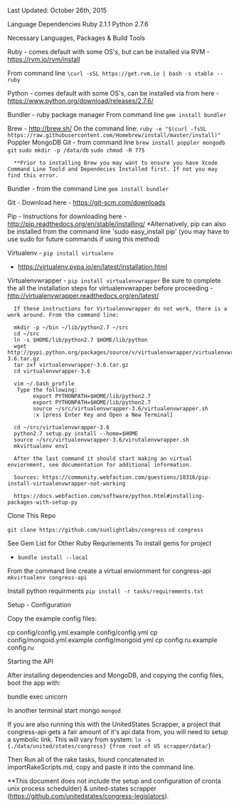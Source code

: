 Last Updated: October 26th, 2015

Language Dependencies
Ruby 2.1.1
Python 2.7.6


Necessary Languages, Packages & Build Tools

Ruby - comes default with some OS's, but can be installed via RVM - https://rvm.io/rvm/install

From command line `\curl -sSL https://get.rvm.io | bash -s stable --ruby`


Python - comes default with some OS's, can be installed via from here - https://www.python.org/download/releases/2.7.6/

Bundler - ruby package manager
  From command line `gem install bundler`

Brew - http://brew.sh/
  On the command line:
    `ruby -e "$(curl -fsSL https://raw.githubusercontent.com/Homebrew/install/master/install)"`
    Poppler
    MongoDB
    Git
      - from command line
          `brew install poppler mongodb git`
          `sudo mkdir -p /data/db`
          `sudo chmod -R 775`

      **Prior to installing Brew you may want to ensure you have Xcode Command Line Toold and Dependecies Installed first. If not you may find this error.



Bundler - from the command Line
  `gem install bundler`

Git - Download here - https://git-scm.com/downloads

Pip - Instructions for downloading here - http://pip.readthedocs.org/en/stable/installing/
  *Alternatively, pip can also be installed from the command line 'sudo easy_install pip' (you may have to use sudo for future commands if using this method)

Virtualenv - `pip install virtualenv`
  - https://virtualenv.pypa.io/en/latest/installation.html

Virtualenvwrapper - `pip install virtualenvwrapper`
    Be sure to complete the all the installation steps for virtualenvwrapper before proceeding
      - http://virtualenvwrapper.readthedocs.org/en/latest/

      If these instructions for Virtualenvwrapper do not work, there is a work around. From the command line:

      mkdir -p ~/bin ~/lib/python2.7 ~/src
      cd ~/src
      ln -s $HOME/lib/python2.7 $HOME/lib/python
      wget http://pypi.python.org/packages/source/v/virtualenvwrapper/virtualenvwrapper-3.6.tar.gz
      tar zxf virtualenvwrapper-3.6.tar.gz
      cd virtualenvwrapper-3.6

      vim ~/.bash_profile
       Type the following:
            export PYTHONPATH=$HOME/lib/python2.7
            export PYTHONPATH=$HOME/lib/python2.7
            source ~/src/virtualenvwrapper-3.6/virtualenvwrapper.sh
            :x [press Enter Key and Open a New Terminal]

      cd ~/src/virtualenvwrapper-3.6
      python2.7 setup.py install --home=$HOME
      source ~/src/virtualenvwrapper-3.6/virutalenvwrapper.sh
      mkvirtualenv env1

      After the last command it should start making an virtual enviornment, see documentation for additional information.

      Sources: https://community.webfaction.com/questions/10316/pip-install-virtualenvwrapper-not-working

      https://docs.webfaction.com/software/python.html#installing-packages-with-setup-py

Clone This Repo

`git clone https://github.com/sunlightlabs/congress`
`cd congress`

See Gem List for Other Ruby Requriements
 To install gems for project
  - `bundle install --local`

From the command line create  a virtual enviornment for congress-api
  `mkvirtualenv congress-api`

Install python requirments
  `pip install -r tasks/requirements.txt`

Setup - Configuration

Copy the example config files:

cp config/config.yml.example config/config.yml
cp config/mongoid.yml.example config/mongoid.yml
cp config.ru.example config.ru


Starting the API

After installing dependencies and MongoDB, and copying the config files, boot the app with:

bundle exec unicorn

In another terminal start mongo
  `mongod`

If you are also running this with the UnitedStates Scrapper, a project that congress-api gets a fair amount of it's api data from, you will need to setup a symbolic link. This will vary from system:
  `ln -s {./data/united/states/congress} {from root of US scrapper/data/}`

Then Run all of the rake tasks, found concatenated in importRakeScripts.md, copy and paste it into the command line.

**This document does not include the setup and configuration of cron(a unix process schedulder) & united-states scrapper (https://github.com/unitedstates/congress-legislators).
